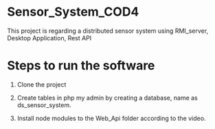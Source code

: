 # Sensor_System_COD4
This project is regarding a distributed sensor system using RMI_server, Desktop Application, Rest API

# Steps to run the software

1. Clone the project

2. Create tables in php my admin by creating a database, name as ds_sensor_system.

3. Install node modules to the Web_Api folder according to the video.
